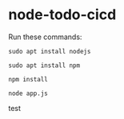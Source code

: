 # node-todo-cicd

Run these commands:


`sudo apt install nodejs`


`sudo apt install npm`


`npm install`

`node app.js`


test
